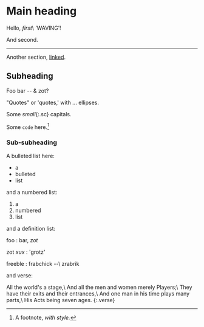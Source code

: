 # Main heading

Hello, _first_\\
‘WAVING’!

And second.

* * *

Another section, [linked](http://foo.bar).


## Subheading

Foo bar -- &amp; zot?

"Quotes" or 'quotes,' with ... ellipses.

Some _small_{:.sc} capitals.

Some `code` here.[^1]

[^1]: A footnote, _with style._


### Sub-subheading

A bulleted list here:

- a
- bulleted
- list

and a numbered list:

1. a
2. numbered
3. list

and a definition list:

foo
: bar, _zot_

zot _xux_
: 'grotz'

freeble
: frabchick --\\
zrabrik

and verse:

All the world's a stage,\\
And all the men and women merely Players;\\
They have their exits and their entrances,\\
And one man in his time plays many parts,\\
His Acts being seven ages.
{:.verse}